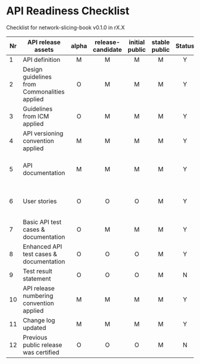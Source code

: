 # API Readiness Checklist

Checklist for network-slicing-book v0.1.0 in rX.X

| Nr | API release assets  | alpha | release-candidate |  initial<br>public | stable<br> public | Status |                                    Reference information                                    |
|----|----------------------------------------------|:-----:|:-----------------:|:-------:|:------:|:----:|:-------------------------------------------------------------------------------------------:|
|  1 | API definition                               |   M   |         M         |    M    |    M   |  Y   |                   [link](/code/API_definitions/NetworkSliceBooking.yaml)                    |
|  2 | Design guidelines from Commonalities applied |   O   |         M         |    M    |    M   |  Y   |                                                                                             |
|  3 | Guidelines from ICM applied                  |   O   |         M         |    M    |    M   |  Y   |                                                                                             |
|  4 | API versioning convention applied            |   M   |         M         |    M    |    M   |   Y  |                                           v0.1.0                                            |
|  5 | API documentation                            |   M   |         M         |    M    |    M   |   Y  |         Embed documentation into API spec - [link](/code/NetworkSliceBooking.yaml)          |
|  6 | User stories                                 |   O   |         O         |    O    |    M   |   Y  | [UserStory for Network Slicing Booking](/documentation/API_documentation/NSB_User_Story.md) |
|  7 | Basic API test cases & documentation         |   O   |         M         |    M    |    M   |   Y  |              [link](/code/Test_definitions/network-slicing-booking.feature) )               |
|  8 | Enhanced API test cases & documentation      |   O   |         O         |    O    |    M   |   Y  |                [link](/code/Test_definitions/network-slicing-booking.feature) )                 |
|  9 | Test result statement                        |   O   |         O         |    O    |    M   |   N  |                                                                                             |
| 10 | API release numbering convention applied     |   M   |         M         |    M    |    M   |   Y  |                                                                                             |
| 11 | Change log updated                           |   M   |         M         |    M    |    M   |   Y  |                                    [link](/CHANGELOG.md)                                    |
| 12 | Previous public release was certified        |   O   |         O         |    O    |    M   |   N  |                                                                                             |
